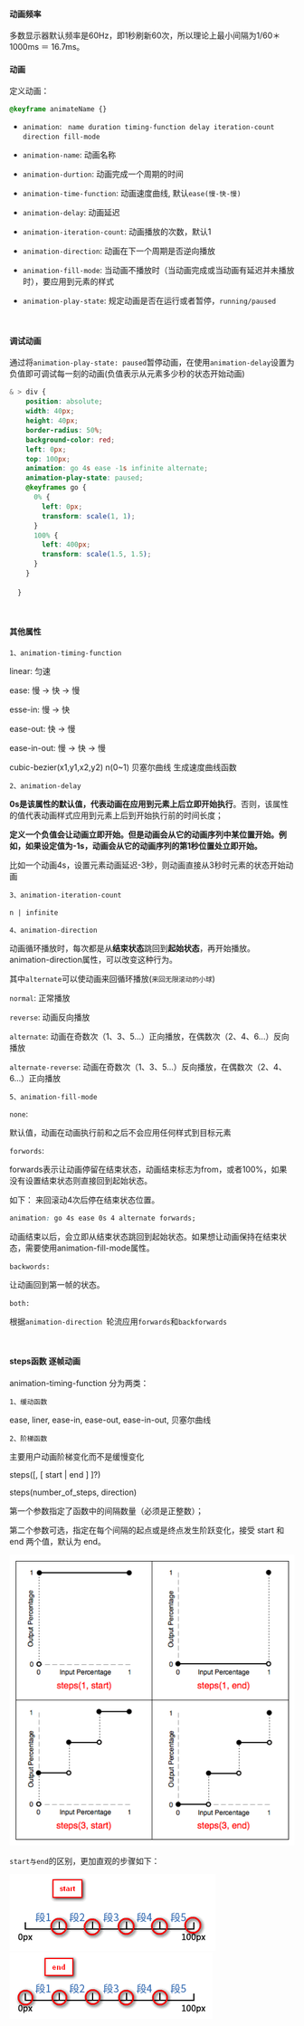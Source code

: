 #### 动画频率

多数显示器默认频率是60Hz，即1秒刷新60次，所以理论上最小间隔为1/60＊1000ms ＝ 16.7ms。


#### 动画

定义动画：

~~~css
@keyframe animateName {}
~~~

* `animation`: ` name duration timing-function delay iteration-count direction fill-mode`

* `animation-name`: 动画名称

* `animation-durtion`: 动画完成一个周期的时间

* `animation-time-function`: 动画速度曲线, 默认`ease(慢-快-慢)`

* `animation-delay`: 动画延迟

* `animation-iteration-count`: 动画播放的次数，默认1

* `animation-direction`: 动画在下一个周期是否逆向播放

* `animation-fill-mode`: 当动画不播放时（当动画完成或当动画有延迟并未播放时），要应用到元素的样式

* `animation-play-state`: 规定动画是否在运行或者暂停，`running/paused`

<br/>

#### 调试动画

通过将`animation-play-state: paused`暂停动画，在使用`animation-delay`设置为负值即可调试每一刻的动画(负值表示从元素多少秒的状态开始动画)

~~~css
& > div {
    position: absolute;
    width: 40px;
    height: 40px;
    border-radius: 50%;
    background-color: red;
    left: 0px;
    top: 100px;
    animation: go 4s ease -1s infinite alternate;
    animation-play-state: paused;
    @keyframes go {
      0% {
        left: 0px;
        transform: scale(1, 1);
      }
      100% {
        left: 400px;
        transform: scale(1.5, 1.5);
      }
    }

  }
~~~

<br/>

#### 其他属性

`1、animation-timing-function`

linear:  匀速

ease:  慢 -> 快 -> 慢

esse-in: 慢 -> 快

ease-out: 快 -> 慢 

ease-in-out: 慢 -> 快 -> 慢

cubic-bezier(x1,y1,x2,y2)  n(0~1) 贝塞尔曲线 生成速度曲线函数

`2、animation-delay`

**0s是该属性的默认值，代表动画在应用到元素上后立即开始执行**。否则，该属性的值代表动画样式应用到元素上后到开始执行前的时间长度；

**定义一个负值会让动画立即开始。但是动画会从它的动画序列中某位置开始。例如，如果设定值为-1s，动画会从它的动画序列的第1秒位置处立即开始。**

比如一个动画4s，设置元素动画延迟-3秒，则动画直接从3秒时元素的状态开始动画

`3、animation-iteration-count`

`n | infinite`

`4、animation-direction`

动画循环播放时，每次都是从**结束状态**跳回到**起始状态**，再开始播放。animation-direction属性，可以改变这种行为。

其中`alternate`可以使动画来回循环播放(`来回无限滚动的小球`)

`normal`:  正常播放

`reverse`:  动画反向播放

`alternate`:  动画在奇数次（1、3、5...）正向播放，在偶数次（2、4、6...）反向播放 

`alternate-reverse`: 动画在奇数次（1、3、5...）反向播放，在偶数次（2、4、6...）正向播放

`5、animation-fill-mode`

`none`: 

默认值，动画在动画执行前和之后不会应用任何样式到目标元素

`forwords`:  

forwards表示让动画停留在结束状态，动画结束标志为from，或者100%，如果没有设置结束状态则直接回到起始状态。

如下： 来回滚动4次后停在结束状态位置。
~~~css
animation: go 4s ease 0s 4 alternate forwards;
~~~

动画结束以后，会立即从结束状态跳回到起始状态。如果想让动画保持在结束状态，需要使用animation-fill-mode属性。

`backwords:`

让动画回到第一帧的状态。

`both: ` 

根据`animation-direction `轮流应用`forwards`和`backforwards`

<br/>

#### steps函数 逐帧动画

animation-timing-function 分为两类：

`1、缓动函数`

ease, liner, ease-in, ease-out, ease-in-out, 贝塞尔曲线


`2、阶梯函数`

主要用户动画阶梯变化而不是缓慢变化

steps(<integer>[, [ start | end ] ]?)

steps(number_of_steps, direction)

第一个参数指定了函数中的间隔数量（必须是正整数）；

第二个参数可选，指定在每个间隔的起点或是终点发生阶跃变化，接受 start 和 end 两个值，默认为 end。

<img src='../asserts/25.png'>

`start与end`的区别，更加直观的步骤如下：

<img src='../asserts/27.png'>

<img src='../asserts/26.png'>
